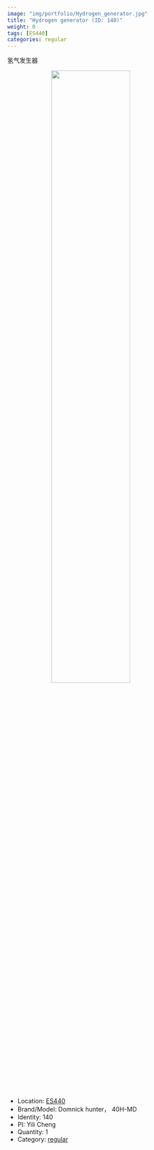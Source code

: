 ```yaml
---
image: "img/portfolio/Hydrogen_generator.jpg"
title: "Hydrogen generator (ID: 140)"
weight: 0
tags: [ES440]
categories: regular
---
```


氢气发生器

<!--more-->

<img src="../../img/portfolio/Hydrogen_generator.jpg" width="60%" style="display: block; margin: auto;">

- Location: [ES440](../../tags/es440)
- Brand/Model: Domnick hunter， 40H-MD
- Identity: 140
- PI: Yili Cheng
- Quantity: 1
- Category: [regular](../../categories/regular)






